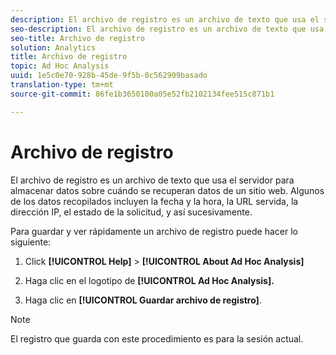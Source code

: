 ```yaml
---
description: El archivo de registro es un archivo de texto que usa el servidor para almacenar datos sobre cuándo se recuperan datos de un sitio web. Algunos de los datos recopilados incluyen la fecha y la hora, la URL servida, la dirección IP, el estado de la solicitud, y así sucesivamente.
seo-description: El archivo de registro es un archivo de texto que usa el servidor para almacenar datos sobre cuándo se recuperan datos de un sitio web. Algunos de los datos recopilados incluyen la fecha y la hora, la URL servida, la dirección IP, el estado de la solicitud, y así sucesivamente.
seo-title: Archivo de registro
solution: Analytics
title: Archivo de registro
topic: Ad Hoc Analysis
uuid: 1e5c0e70-928b-45de-9f5b-0c562909basado
translation-type: tm+mt
source-git-commit: 86fe1b3650100a05e52fb2102134fee515c871b1

---
```



# Archivo de registro

El archivo de registro es un archivo de texto que usa el servidor para almacenar datos sobre cuándo se recuperan datos de un sitio web. Algunos de los datos recopilados incluyen la fecha y la hora, la URL servida, la dirección IP, el estado de la solicitud, y así sucesivamente.

Para guardar y ver rápidamente un archivo de registro puede hacer lo siguiente:

1. Click **[!UICONTROL Help]** &gt; **[!UICONTROL About Ad Hoc Analysis]**

1. Haga clic en el logotipo de **[!UICONTROL Ad Hoc Analysis].**
1. Haga clic en **[!UICONTROL Guardar archivo de registro]**.

>[!NOTE]
>
>El registro que guarda con este procedimiento es para la sesión actual.

